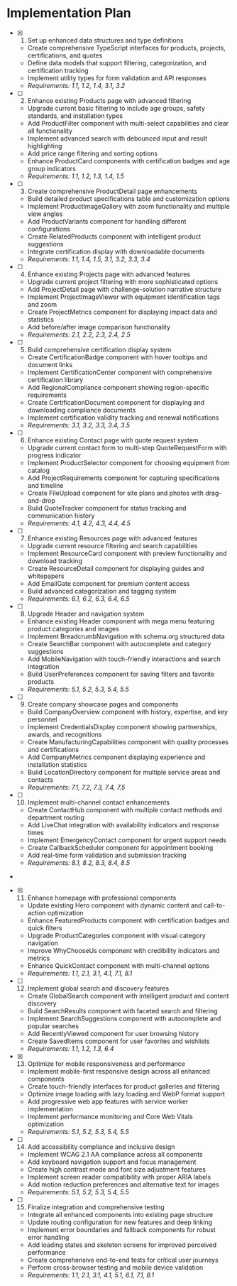# Implementation Plan

- [x] 1. Set up enhanced data structures and type definitions

  - Create comprehensive TypeScript interfaces for products, projects, certifications, and quotes
  - Define data models that support filtering, categorization, and certification tracking
  - Implement utility types for form validation and API responses
  - _Requirements: 1.1, 1.2, 1.4, 3.1, 3.2_

- [ ] 2. Enhance existing Products page with advanced filtering

  - Upgrade current basic filtering to include age groups, safety standards, and installation types
  - Add ProductFilter component with multi-select capabilities and clear all functionality
  - Implement advanced search with debounced input and result highlighting
  - Add price range filtering and sorting options
  - Enhance ProductCard components with certification badges and age group indicators
  - _Requirements: 1.1, 1.2, 1.3, 1.4, 1.5_

- [ ] 3. Create comprehensive ProductDetail page enhancements

  - Build detailed product specifications table and customization options
  - Implement ProductImageGallery with zoom functionality and multiple view angles
  - Add ProductVariants component for handling different configurations
  - Create RelatedProducts component with intelligent product suggestions
  - Integrate certification display with downloadable documents
  - _Requirements: 1.1, 1.4, 1.5, 3.1, 3.2, 3.3, 3.4_

- [ ] 4. Enhance existing Projects page with advanced features

  - Upgrade current project filtering with more sophisticated options
  - Add ProjectDetail page with challenge-solution narrative structure
  - Implement ProjectImageViewer with equipment identification tags and zoom
  - Create ProjectMetrics component for displaying impact data and statistics
  - Add before/after image comparison functionality
  - _Requirements: 2.1, 2.2, 2.3, 2.4, 2.5_

- [ ] 5. Build comprehensive certification display system

  - Create CertificationBadge component with hover tooltips and document links
  - Implement CertificationCenter component with comprehensive certification library
  - Add RegionalCompliance component showing region-specific requirements
  - Create CertificationDocument component for displaying and downloading compliance documents
  - Implement certification validity tracking and renewal notifications
  - _Requirements: 3.1, 3.2, 3.3, 3.4, 3.5_

- [ ] 6. Enhance existing Contact page with quote request system

  - Upgrade current contact form to multi-step QuoteRequestForm with progress indicator
  - Implement ProductSelector component for choosing equipment from catalog
  - Add ProjectRequirements component for capturing specifications and timeline
  - Create FileUpload component for site plans and photos with drag-and-drop
  - Build QuoteTracker component for status tracking and communication history
  - _Requirements: 4.1, 4.2, 4.3, 4.4, 4.5_

- [ ] 7. Enhance existing Resources page with advanced features

  - Upgrade current resource filtering and search capabilities
  - Implement ResourceCard component with preview functionality and download tracking
  - Create ResourceDetail component for displaying guides and whitepapers
  - Add EmailGate component for premium content access
  - Build advanced categorization and tagging system
  - _Requirements: 6.1, 6.2, 6.3, 6.4, 6.5_

- [ ] 8. Upgrade Header and navigation system

  - Enhance existing Header component with mega menu featuring product categories and images
  - Implement BreadcrumbNavigation with schema.org structured data
  - Create SearchBar component with autocomplete and category suggestions
  - Add MobileNavigation with touch-friendly interactions and search integration
  - Build UserPreferences component for saving filters and favorite products
  - _Requirements: 5.1, 5.2, 5.3, 5.4, 5.5_

- [ ] 9. Create company showcase pages and components

  - Build CompanyOverview component with history, expertise, and key personnel
  - Implement CredentialsDisplay component showing partnerships, awards, and recognitions
  - Create ManufacturingCapabilities component with quality processes and certifications
  - Add CompanyMetrics component displaying experience and installation statistics
  - Build LocationDirectory component for multiple service areas and contacts
  - _Requirements: 7.1, 7.2, 7.3, 7.4, 7.5_

- [ ] 10. Implement multi-channel contact enhancements

  - Create ContactHub component with multiple contact methods and department routing
  - Add LiveChat integration with availability indicators and response times
  - Implement EmergencyContact component for urgent support needs
  - Create CallbackScheduler component for appointment booking
  - Add real-time form validation and submission tracking
  - _Requirements: 8.1, 8.2, 8.3, 8.4, 8.5_

-

- [x] 11. Enhance homepage with professional components

  - Update existing Hero component with dynamic content and call-to-action optimization
  - Enhance FeaturedProducts component with certification badges and quick filters
  - Upgrade ProductCategories component with visual category navigation
  - Improve WhyChooseUs component with credibility indicators and metrics
  - Enhance QuickContact component with multi-channel options
  - _Requirements: 1.1, 2.1, 3.1, 4.1, 7.1, 8.1_

- [ ] 12. Implement global search and discovery features


  - Create GlobalSearch component with intelligent product and content discovery
  - Build SearchResults component with faceted search and filtering
  - Implement SearchSuggestions component with autocomplete and popular searches
  - Add RecentlyViewed component for user browsing history
  - Create SavedItems component for user favorites and wishlists
  - _Requirements: 1.1, 1.2, 1.3, 6.4_

- [x] 13. Optimize for mobile responsiveness and performance







  - Implement mobile-first responsive design across all enhanced components
  - Create touch-friendly interfaces for product galleries and filtering
  - Optimize image loading with lazy loading and WebP format support
  - Add progressive web app features with service worker implementation
  - Implement performance monitoring and Core Web Vitals optimization
  - _Requirements: 5.1, 5.2, 5.3, 5.4, 5.5_

- [ ] 14. Add accessibility compliance and inclusive design

  - Implement WCAG 2.1 AA compliance across all components
  - Add keyboard navigation support and focus management
  - Create high contrast mode and font size adjustment features
  - Implement screen reader compatibility with proper ARIA labels
  - Add motion reduction preferences and alternative text for images
  - _Requirements: 5.1, 5.2, 5.3, 5.4, 5.5_

- [ ] 15. Finalize integration and comprehensive testing
  - Integrate all enhanced components into existing page structure
  - Update routing configuration for new features and deep linking
  - Implement error boundaries and fallback components for robust error handling
  - Add loading states and skeleton screens for improved perceived performance
  - Create comprehensive end-to-end tests for critical user journeys
  - Perform cross-browser testing and mobile device validation
  - _Requirements: 1.1, 2.1, 3.1, 4.1, 5.1, 6.1, 7.1, 8.1_
